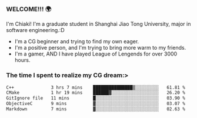 ### WELCOME!!! 🌍

I'm Chiaki! I'm a graduate student in Shanghai Jiao Tong University, major in software engineering.:D

-  I'm a CG beginner and trying to find my own eager. 
-  I'm a positive person, and I'm trying to bring more warm to my friends.
-  I'm a gamer, AND I have played League of Lengends for over 3000 hours.


### The time I spent to realize my CG dream:>
<!--START_SECTION:waka-->

```txt
C++              3 hrs 7 mins    ███████████████▒░░░░░░░░░   61.81 %
CMake            1 hr 19 mins    ██████▓░░░░░░░░░░░░░░░░░░   26.20 %
GitIgnore file   11 mins         █░░░░░░░░░░░░░░░░░░░░░░░░   03.90 %
ObjectiveC       9 mins          ▓░░░░░░░░░░░░░░░░░░░░░░░░   03.07 %
Markdown         7 mins          ▓░░░░░░░░░░░░░░░░░░░░░░░░   02.63 %
```

<!--END_SECTION:waka-->

<!--
**Chiaki-meow/Chiaki-meow** is a ✨ _special_ ✨ repository because its `README.md` (this file) appears on your GitHub profile.

Here are some ideas to get you started:

- 🔭 I’m currently working on ...
- 🌱 I’m currently learning ...
- 👯 I’m looking to collaborate on ...
- 🤔 I’m looking for help with ...
- 💬 Ask me about ...
- 📫 How to reach me: ...
- 😄 Pronouns: ...
- ⚡ Fun fact: ...
-->
